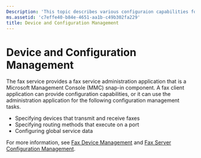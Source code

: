 ```yaml
---
Description: 'This topic describes various configuraion capabilities for fax service applications.'
ms.assetid: 'c7effe40-b84e-4651-aa1b-c49b302fa229'
title: Device and Configuration Management
---
```


# Device and Configuration Management

The fax service provides a fax service administration application that is a Microsoft Management Console (MMC) snap-in component. A fax client application can provide configuration capabilities, or it can use the administration application for the following configuration management tasks.

-   Specifying devices that transmit and receive faxes
-   Specifying routing methods that execute on a port
-   Configuring global service data

For more information, see [Fax Device Management](-mfax-fax-device-management.md) and [Fax Server Configuration Management](-mfax-fax-server-configuration-management.md).

 

 



